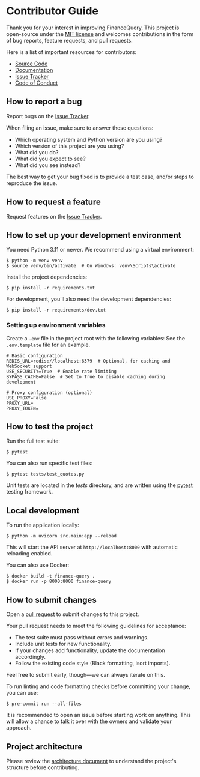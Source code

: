 # Contributor Guide

Thank you for your interest in improving FinanceQuery.
This project is open-source under the [MIT license] and
welcomes contributions in the form of bug reports, feature requests, and pull requests.

Here is a list of important resources for contributors:

- [Source Code]
- [Documentation]
- [Issue Tracker]
- [Code of Conduct]

[mit license]: https://opensource.org/licenses/MIT
[documentation]: https://verdenroz.github.io/finance-query/
[source code]: https://github.com/Verdenroz/finance-query
[issue tracker]: https://github.com/Verdenroz/finance-query/issues
[code of conduct]: https://github.com/Verdenroz/finance-query/CODE_OF_CONDUCT.md

## How to report a bug

Report bugs on the [Issue Tracker].

When filing an issue, make sure to answer these questions:

- Which operating system and Python version are you using?
- Which version of this project are you using?
- What did you do?
- What did you expect to see?
- What did you see instead?

The best way to get your bug fixed is to provide a test case,
and/or steps to reproduce the issue.

## How to request a feature

Request features on the [Issue Tracker].

## How to set up your development environment

You need Python 3.11 or newer. We recommend using a virtual environment:

```console
$ python -m venv venv
$ source venv/bin/activate  # On Windows: venv\Scripts\activate
```

Install the project dependencies:

```console
$ pip install -r requirements.txt
```

For development, you'll also need the development dependencies:

```console
$ pip install -r requirements/dev.txt
```

### Setting up environment variables

Create a `.env` file in the project root with the following variables:
See the `.env.template` file for an example.

```
# Basic configuration
REDIS_URL=redis://localhost:6379  # Optional, for caching and WebSocket support
USE_SECURITY=True  # Enable rate limiting
BYPASS_CACHE=False  # Set to True to disable caching during development

# Proxy configuration (optional)
USE_PROXY=False
PROXY_URL=
PROXY_TOKEN=
```

## How to test the project

Run the full test suite:

```console
$ pytest
```

You can also run specific test files:

```console
$ pytest tests/test_quotes.py
```

Unit tests are located in the _tests_ directory,
and are written using the [pytest] testing framework.

[pytest]: https://pytest.readthedocs.io/

## Local development

To run the application locally:

```console
$ python -m uvicorn src.main:app --reload
```

This will start the API server at `http://localhost:8000` with automatic reloading enabled.

You can also use Docker:

```console
$ docker build -t finance-query .
$ docker run -p 8000:8000 finance-query
```

## How to submit changes

Open a [pull request] to submit changes to this project.

Your pull request needs to meet the following guidelines for acceptance:

- The test suite must pass without errors and warnings.
- Include unit tests for new functionality.
- If your changes add functionality, update the documentation accordingly.
- Follow the existing code style (Black formatting, isort imports).

Feel free to submit early, though—we can always iterate on this.

To run linting and code formatting checks before committing your change, you can use:

```console
$ pre-commit run --all-files
```

It is recommended to open an issue before starting work on anything.
This will allow a chance to talk it over with the owners and validate your approach.

## Project architecture

Please review the [architecture document](architecture.md) to understand the project's structure before contributing.

[pull request]: https://github.com/Verdenroz/finance-query/pulls
